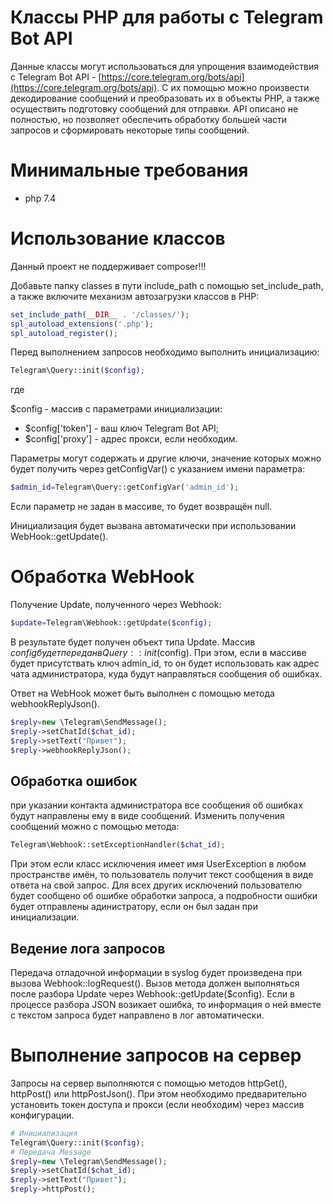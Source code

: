 # Классы PHP для работы с Telegram Bot API
Данные классы могут использоваться для упрощения взаимодействия с Telegram Bot API - [https://core.telegram.org/bots/api](https://core.telegram.org/bots/api). С их помощью можно произвести декодирование сообщений и преобразовать их в объекты PHP, а также осуществить подготовку сообщений для отправки. API описано не полностью, но позволяет обеспечить обработку большей части запросов и сформировать некоторые типы сообщений.

# Минимальные требования
- php 7.4

# Использование классов
Данный проект не поддерживает composer!!!

Добавьте папку classes в пути include_path с помощью set_include_path, а также включите механизм автозагрузки классов в PHP:
```php
set_include_path(__DIR__ . '/classes/');
spl_autoload_extensions('.php');
spl_autoload_register();
```

Перед выполнением запросов необходимо выполнить инициализацию:

```php
Telegram\Query::init($config);
```
где

$config - массив с параметрами инициализации:

- $config['token'] - ваш ключ Telegram Bot API;
- $config['proxy'] - адрес прокси, если необходим.

Параметры могут содержать и другие ключи, значение которых можно будет получить через getConfigVar() с указанием имени параметра:
```php
$admin_id=Telegram\Query::getConfigVar('admin_id');
```

Если параметр не задан в массиве, то будет возвращён null.

Инициализация будет вызвана автоматически при использовании WebHook::getUpdate().

# Обработка WebHook
Получение Update, полученного через Webhook:
```php
$update=Telegram\Webhook::getUpdate($config);
```
В результате будет получен объект типа Update. Массив $config будет передан в Query::init($config). При этом, если в массиве будет присутствать ключ admin_id, то он будет использовать как адрес чата администратора, куда будут направляться сообщения об ошибках.

Ответ на WebHook может быть выполнен с помощью метода webhookReplyJson(). 
```php
$reply=new \Telegram\SendMessage();
$reply->setChatId($chat_id);
$reply->setText("Привет");
$reply->webhookReplyJson();
```
## Обработка ошибок
при указании контакта администратора все сообщения об ошибках будут направлены ему в виде сообщений. Изменить получения сообщений можно с помощью метода:

```php
Telegram\Webhook::setExceptionHandler($chat_id);
```
При этом если класс исключения имеет имя UserException в любом пространстве имён, то пользователь получит текст сообщения в виде ответа на свой запрос. Для всех других исключений пользователю будет сообщено об ошибке обработки запроса, а подробности ошибки будет отправлены адинистратору, если он был задан при инициализации.

## Ведение лога запросов

Передача отладочной информации в syslog будет произведена при вызова Webhook::logRequest(). Вызов метода должен выполняться после разбора Update через Webhook::getUpdate($config). Если в процессе разбора JSON возикает ошибка, то информация о ней вместе с текстом запроса будет направлено в лог автоматически.

# Выполнение запросов на сервер
Запросы на сервер выполняются с помощью методов httpGet(), httpPost() или httpPostJson(). При этом необходимо предварительно установить токен доступа и прокси (если необходим) через массив конфигурации.

```php
# Инициализация
Telegram\Query::init($config);
# Передача Message
$reply=new \Telegram\SendMessage();
$reply->setChatId($chat_id);
$reply->setText("Привет");
$reply->httpPost();
```
